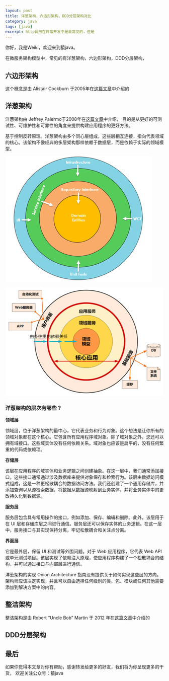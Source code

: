 ```yaml
---
layout: post
title: 洋葱架构，六边形架构，DDD分层架构对比
category: java
tags: [java]
excerpt: http调用在日常开发中是最常见的，但是
---
```

你好，我是Weiki，欢迎来到猿java。


在微服务架构模型中，常见的有洋葱架构，六边形架构，DDD分层架构，

## 六边形架构

这个概念是由 Alistair Cockburn 于2005年在[这篇文章](https://alistair.cockburn.us/hexagonal-architecture/)中介绍的


## 洋葱架构

洋葱架构由 Jeffrey Palermo于2008年在[这篇文章](https://jeffreypalermo.com/2008/07/the-onion-architecture-part-1/)中介绍，
目的是从更好的可测试性、可维护性和可靠性的角度来提供构建应用程序的更好方法。

基于控制反转原理。洋葱架构由多个同心层组成，这些层相互连接，指向代表领域的核心。该架构不像经典的多层架构那样依赖于数据层，而是依赖于实际的领域模型。


![img.png](../../assets/md/java/onion-architecture.png)

![img.png](../../assets/md/java/onion-architecture-zh.png)

### 洋葱架构的层次有哪些？

**领域层**

领域层，位于洋葱架构的最中心，它代表业务和行为对象。这个想法是让你所有的领域对象都在这个核心。它包含所有应用程序域对象。除了域对象之外，您还可以拥有域接口。这些域实体没有任何依赖关系。域对象也应该是扁平的，没有任何繁重的代码或依赖项。

**存储层**

该层在应用程序的域实体和业务逻辑之间创建抽象。在这一层中，我们通常添加接口，这些接口通常通过涉及数据库来提供对象保存和检索行为。该层由数据访问模式组成，这是一种更松散耦合的数据访问方法。我们还创建了一个通用存储库，并添加查询以从源检索数据，将数据从数据源映射到业务实体，并将业务实体中的更改持久化到数据源。

**服务层**

服务层包含具有常用操作的接口，例如添加、保存、编辑和删除。此外，该层用于在 UI 层和存储库层之间进行通信。服务层还可以保存实体的业务逻辑。在这一层中，服务接口与其实现保持分离，牢记松散耦合和关注点分离。

**界面层**

它是最外层，保留 UI 和测试等外围问题。对于 Web 应用程序，它代表 Web API 或单元测试项目。该层实现了依赖注入原理，使应用程序构建了一个松散耦合的结构，并可以通过接口与内部层进行通信。


洋葱架构的实现
Onion Architecture 指南没有提供关于如何实现这些层的方向。架构师应该决定实现，并且可以自由选择任何级别的类、包、模块或任何其他需要添加到解决方案中的内容。



## 整洁架构

整洁架构是由 Robert “Uncle Bob” Martin 于 2012 年在[这篇文章](https://blog.cleancoder.com/uncle-bob/2012/08/13/the-clean-architecture.html)中介绍的



## DDD分层架构




## 最后
如果你觉得本文章对你有帮助，感谢转发给更多的好友，我们将为你呈现更多的干货， 欢迎关注公众号：猿java

